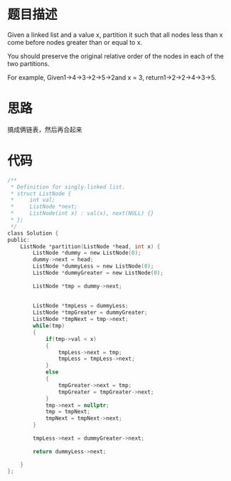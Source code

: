 # 题目描述
Given a linked list and a value x, partition it such that all nodes less than x come before nodes greater than or equal to x.

You should preserve the original relative order of the nodes in each of the two partitions.

For example,
Given1->4->3->2->5->2and x = 3,
return1->2->2->4->3->5.

# 思路
搞成俩链表，然后再合起来

# 代码
```c
/**
 * Definition for singly-linked list.
 * struct ListNode {
 *     int val;
 *     ListNode *next;
 *     ListNode(int x) : val(x), next(NULL) {}
 * };
 */
class Solution {
public:
    ListNode *partition(ListNode *head, int x) {
        ListNode *dummy = new ListNode(0);
        dummy->next = head;
        ListNode *dummyLess = new ListNode(0);
        ListNode *dummyGreater = new ListNode(0);
        
        ListNode *tmp = dummy->next;
        
        
        ListNode *tmpLess = dummyLess;
        ListNode *tmpGreater = dummyGreater;
        ListNode *tmpNext = tmp->next;
        while(tmp)
        {
            if(tmp->val < x)
            {
                tmpLess->next = tmp;
                tmpLess = tmpLess->next;
            }
            else
            {
                tmpGreater->next = tmp;
                tmpGreater = tmpGreater->next;
            }
            tmp->next = nullptr;
            tmp = tmpNext;
            tmpNext = tmpNext->next;
        }
        
        tmpLess->next = dummyGreater->next;
        
        return dummyLess->next;
        
    }
};
```